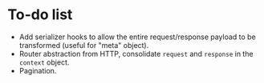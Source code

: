 # To-do list

- Add serializer hooks to allow the entire request/response payload to be transformed (useful for "meta" object).
- Router abstraction from HTTP, consolidate `request` and `response` in the `context` object.
- Pagination.
